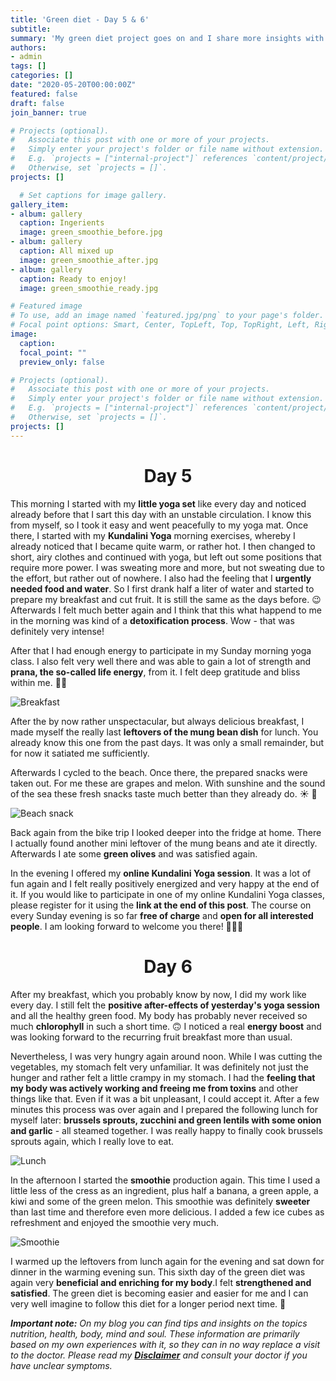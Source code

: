 ```yaml
---
title: 'Green diet - Day 5 & 6'
subtitle: 
summary: 'My green diet project goes on and I share more insights with you about my meals and feelings with it.' 
authors:
- admin
tags: []
categories: []
date: "2020-05-20T00:00:00Z"
featured: false
draft: false
join_banner: true

# Projects (optional).
#   Associate this post with one or more of your projects.
#   Simply enter your project's folder or file name without extension.
#   E.g. `projects = ["internal-project"]` references `content/project/deep-learning/index.md`.
#   Otherwise, set `projects = []`.
projects: []

  # Set captions for image gallery.
gallery_item:
- album: gallery
  caption: Ingerients
  image: green_smoothie_before.jpg
- album: gallery
  caption: All mixed up
  image: green_smoothie_after.jpg
- album: gallery
  caption: Ready to enjoy!
  image: green_smoothie_ready.jpg

# Featured image
# To use, add an image named `featured.jpg/png` to your page's folder.
# Focal point options: Smart, Center, TopLeft, Top, TopRight, Left, Right, BottomLeft, Bottom, BottomRight
image:
  caption: 
  focal_point: ""
  preview_only: false

# Projects (optional).
#   Associate this post with one or more of your projects.
#   Simply enter your project's folder or file name without extension.
#   E.g. `projects = ["internal-project"]` references `content/project/deep-learning/index.md`.
#   Otherwise, set `projects = []`.
projects: []
---
```

<center>

# Day 5
</center>

This morning I started with my **little yoga set** like every day and noticed already before that I sart this day with an unstable circulation. I know this from myself, so I took it easy and went peacefully to my yoga mat. Once there, I started with my **Kundalini Yoga** morning exercises, whereby I already noticed that I became quite warm, or rather hot. I then changed to short, airy clothes and continued with yoga, but left out some positions that require more power. I was sweating more and more, but not sweating due to the effort, but rather out of nowhere. I also had the feeling that I **urgently needed food and water**. So I first drank half a liter of water and started to prepare my breakfast and cut fruit. It is still the same as the days before. 😉 Afterwards I felt much better again and I think that this what happend to me in the morning was kind of a **detoxification process**. Wow - that was definitely very intense!

After that I had enough energy to participate in my Sunday morning yoga class. I also felt very well there and was able to gain a lot of strength and **prana, the so-called life energy**, from it. I felt deep gratitude and bliss within me. 🙏🏽

![Breakfast](breakfast+water_day5.jpg)

After the by now rather unspectacular, but always delicious breakfast, I made myself the really last **leftovers of the mung bean dish** for lunch. You already know this one from the past days. It was only a small remainder, but for now it satiated me sufficiently. 

Afterwards I cycled to the beach. Once there, the prepared snacks were taken out. For me these are grapes and melon. With sunshine and the sound of the sea these fresh snacks taste much better than they already do. ☀️ 🌊 

![Beach snack](lunch_snack_picknick_day5.jpg)

Back again from the bike trip I looked deeper into the fridge at home. There I actually found another mini leftover of the mung beans and ate it directly. Afterwards I ate some **green olives** and was satisfied again.

In the evening I offered my **online Kundalini Yoga session**. It was a lot of fun again and I felt really positively energized and very happy at the end of it. If you would like to participate in one of my online Kundalini Yoga classes, please register for it using the **link at the end of this post**. The course on every Sunday evening is so far **free of charge** and **open for all interested people**. I am looking forward to welcome you there! 🧘🏽‍♂️

<center>

# Day 6
</center>

After my breakfast, which you probably know by now, I did my work like every day. I still felt the **positive after-effects of yesterday's yoga session** and all the healthy green food. My body has probably never received so much **chlorophyll** in such a short time. 🙃 I noticed a real **energy boost** and was looking forward to the recurring fruit breakfast more than usual.

Nevertheless, I was very hungry again around noon. While I was cutting the vegetables, my stomach felt very unfamiliar. It was definitely not just the hunger and rather felt a little crampy in my stomach. I had the **feeling that my body was actively working and freeing me from toxins** and other things like that. Even if it was a bit unpleasant, I could accept it. After a few minutes this process was over again and I prepared the following lunch for myself later: **brussels sprouts, zucchini and green lentils with some onion and garlic** - all steamed together. I was really happy to finally cook brussels sprouts again, which I really love to eat. 

![Lunch](lunch_day6.jpg)

In the afternoon I started the **smoothie** production again. This time I used a little less of the cress as an ingredient, plus half a banana, a green apple, a kiwi and some of the green melon. This smoothie was definitely **sweeter** than last time and therefore even more delicious. I added a few ice cubes as refreshment and enjoyed the smoothie very much. 

![Smoothie](Smoothie_day6.jpg)

I warmed up the leftovers from lunch again for the evening and sat down for dinner in the warming evening sun. This sixth day of the green diet was again very **beneficial and enriching for my body**.I felt **strengthened and satisfied**. The green diet is becoming easier and easier for me and I can very well imagine to follow this diet for a longer period next time. 💚

***Important note:**
On my blog you can find tips and insights on the topics nutrition, health, body, mind and soul. These information are primarily based on my own experiences with it, so they can in no way replace a visit to the doctor. Please read my [**Disclaimer**](https://ruhahealing.com/legal/) and consult your doctor if you have unclear symptoms.*